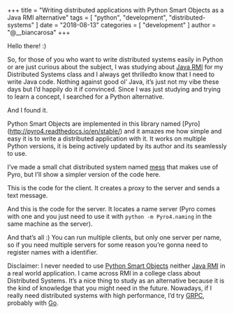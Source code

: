 +++
title = "Writing distributed applications with Python Smart Objects as a Java RMI alternative"
tags = [
    "python",
    "development",
    "distributed-systems"
]
date = "2018-08-13"
categories = [
    "development"
]
author = "@__biancarosa"
+++

Hello there! :)

So, for those of you who want to write distributed systems easily in Python or are just curious about the subject, I was studying about [Java RMI](https://docs.oracle.com/javase/tutorial/rmi/) for my Distributed Systems class and I always get <sarcasm>thrilled</sarcasm>to know that I need to write Java code. Nothing against good ol’ Java, it’s just not my vibe these days but I’d happily do it if convinced. Since I was just studying and trying to learn a concept, I searched for a Python alternative.

And I found it.

Python Smart Objects are implemented in this library named [Pyro]
(http://pyro4.readthedocs.io/en/stable/) and it amazes me how simple and easy it is to write a distributed application with it. It works on multiple Python versions, it is being actively updated by its author and its seamlessly to use.

I’ve made a small chat distributed system named [mess](https://github.com/biancarosa/mess) that makes use of Pyro, but I’ll show a simpler version of the code here.

This is the code for the client. It creates a proxy to the server and sends a text message.

<script src="https://gist.github.com/biancarosa/ff552e5d7244112e9e71267b5211be6d.js"></script>

And this is the code for the server. It locates a name server (Pyro comes with one and you just need to use it with `python -m Pyro4.naming` in the same machine as the server).

<script src="https://gist.github.com/biancarosa/26f52dbbeadfa63d725d561eafa52a0e.js"></script>

And that’s all :) You can run multiple clients, but only one server per name, so if you need multiple servers for some reason you’re gonna need to register names with a identifier.

Disclaimer: I never needed to use [Python Smart Objects](http://pyro4.readthedocs.io/) neither [Java RMI](https://docs.oracle.com/javase/tutorial/rmi/) in a real world application. I came across RMI in a college class about Distributed Systems. It’s a nice thing to study as an alternative because it is the kind of knowledge that you might need in the future. Nowadays, if I really need distributed systems with high performance, I’d try [GRPC](https://grpc.io/), probably with [Go](https://golang.org/).